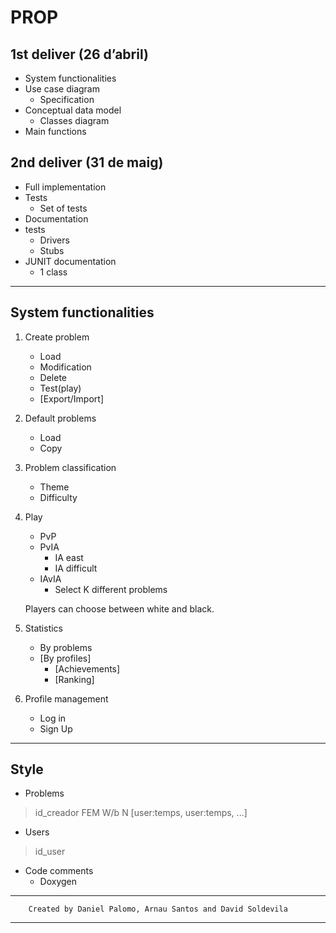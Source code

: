 # PROP
 
## 1st deliver (26 d’abril)

- System functionalities
- Use case diagram
    - Specification
- Conceptual data model
    - Classes diagram
- Main functions

## 2nd deliver (31 de maig)

- Full implementation
- Tests
    - Set of tests
- Documentation
- tests
    - Drivers
    - Stubs
- JUNIT documentation
    - 1 class

---

## System functionalities

1. Create problem
    - Load
    - Modification
    - Delete
    - Test(play)
    - [Export/Import]
2. Default problems
    - Load
    - Copy
3. Problem classification
    - Theme
    - Difficulty
4. Play
    - PvP
    - PvIA
        - IA east
        - IA difficult
    - IAvIA
        - Select K different problems

    Players can choose between white and black.

5. Statistics 
    - By problems
    - [By profiles]
        - [Achievements]
        - [Ranking]

6. Profile management
    - Log in
    - Sign Up
    
---

## Style

- Problems

> id_creador FEM W/b N [user:temps, user:temps, ...]

- Users

> id_user 

- Code comments
    - Doxygen

---
        Created by Daniel Palomo, Arnau Santos and David Soldevila
---